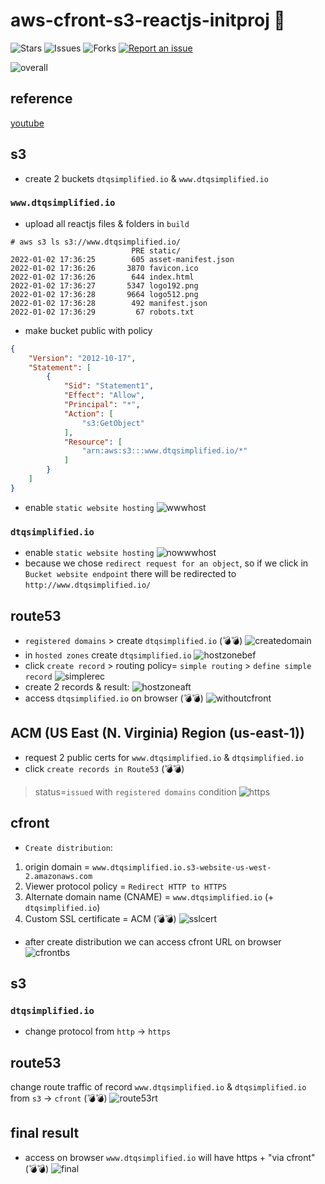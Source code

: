 # aws-cfront-s3-reactjs-initproj 🐳

![Stars](https://img.shields.io/github/stars/tquangdo/aws-cfront-s3-reactjs-initproj?color=f05340)
![Issues](https://img.shields.io/github/issues/tquangdo/aws-cfront-s3-reactjs-initproj?color=f05340)
![Forks](https://img.shields.io/github/forks/tquangdo/aws-cfront-s3-reactjs-initproj?color=f05340)
[![Report an issue](https://img.shields.io/badge/Support-Issues-green)](https://github.com/tquangdo/aws-cfront-s3-reactjs-initproj/issues/new)

![overall](screenshots/overall.png)

## reference
[youtube](https://www.youtube.com/watch?v=mls8tiiI3uc)

## s3
+ create 2 buckets `dtqsimplified.io` & `www.dtqsimplified.io`
### `www.dtqsimplified.io`
+ upload all reactjs files & folders in `build`
```shell
# aws s3 ls s3://www.dtqsimplified.io/
                           PRE static/
2022-01-02 17:36:25        605 asset-manifest.json
2022-01-02 17:36:26       3870 favicon.ico
2022-01-02 17:36:26        644 index.html
2022-01-02 17:36:27       5347 logo192.png
2022-01-02 17:36:28       9664 logo512.png
2022-01-02 17:36:28        492 manifest.json
2022-01-02 17:36:29         67 robots.txt
```
+ make bucket public with policy
```json
{
    "Version": "2012-10-17",
    "Statement": [
        {
            "Sid": "Statement1",
            "Effect": "Allow",
            "Principal": "*",
            "Action": [
                "s3:GetObject"
            ],
            "Resource": [
                "arn:aws:s3:::www.dtqsimplified.io/*"
            ]
        }
    ]
}
```
+ enable `static website hosting`
![wwwhost](screenshots/wwwhost.png)
### `dtqsimplified.io`
+ enable `static website hosting`
![nowwwhost](screenshots/nowwwhost.png)
+ because we chose `redirect request for an object`, so if we click in `Bucket website endpoint` there will be redirected to `http://www.dtqsimplified.io/`

## route53
+ `registered domains` > create `dtqsimplified.io` (💣💣)
![createdomain](screenshots/createdomain.png)
+ in `hosted zones` create `dtqsimplified.io`
![hostzonebef](screenshots/hostzonebef.png)
+ click `create record` > routing policy= `simple routing` > `define simple record`
![simplerec](screenshots/simplerec.png)
+ create 2 records & result:
![hostzoneaft](screenshots/hostzoneaft.png)
+ access `dtqsimplified.io` on browser (💣💣)
![withoutcfront](screenshots/withoutcfront.png)

## ACM (US East (N. Virginia) Region (us-east-1))
+ request 2 public certs for `www.dtqsimplified.io` & `dtqsimplified.io`
+ click `create records in Route53` (💣💣)
> status=`issued` with `registered domains` condition
![https](screenshots/https.png)

## cfront
+ `Create distribution`:
1. origin domain = `www.dtqsimplified.io.s3-website-us-west-2.amazonaws.com`
2. Viewer protocol policy = `Redirect HTTP to HTTPS`
3. Alternate domain name (CNAME) = `www.dtqsimplified.io` (+ `dtqsimplified.io`)
4. Custom SSL certificate = ACM (💣💣)
![sslcert](screenshots/sslcert.png)
+ after create distribution we can access cfront URL on browser
![cfrontbs](screenshots/cfrontbs.png)

## s3
### `dtqsimplified.io`
+ change protocol from `http` -> `https`

## route53
change route traffic of record `www.dtqsimplified.io` & `dtqsimplified.io` from `s3` -> `cfront` (💣💣)
![route53rt](screenshots/route53rt.png)

## final result
+ access on browser `www.dtqsimplified.io` will have https + "via cfront"(💣💣)
![final](screenshots/final.png)